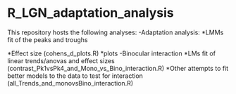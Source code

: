 # R_LGN_adaptation_analysis

This repository hosts the following analyses:
-Adaptation analysis:
*LMMs fit of the peaks and troughs 

*Effect size (cohens_d_plots.R)
*plots
-Binocular interaction
*LMs fit of linear trends/anovas and effect sizes (contrast_Pk1vsPk4_and_Mono_vs_Bino_interaction.R)
*Other attempts to fit better models to the data to test for interaction (all_Trends_and_monovsBino_interaction.R)
